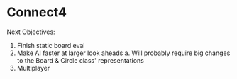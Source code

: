 # Connect4

Next Objectives:
1. Finish static board eval
2. Make AI faster at larger look aheads
    a. Will probably require big changes to the Board & Circle class' representations
3. Multiplayer